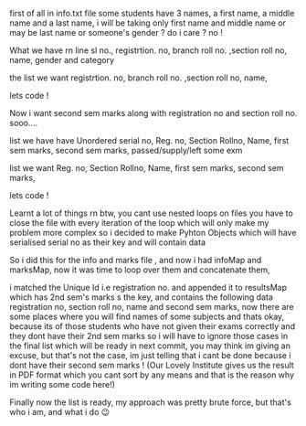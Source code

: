 first of all in info.txt file some students have 3 names, a first name, a middle name and a last name, i will be taking only first name and middle name or may be last name or someone's gender ? do i care ? no !

What we have rn
line sl no., registrtion. no, branch roll no. ,section roll no, name, gender and category

the list we want
registrtion. no, branch roll no. ,section roll no, name,

lets code !

Now i want second sem marks along with registration no and section roll no. sooo....

list we have have
Unordered serial no, Reg. no, Section Rollno, Name, first sem marks, second sem marks, passed/supply/left some exm

list we want
Reg. no, Section Rollno, Name, first sem marks, second sem marks,

lets code !


Learnt a lot of things rn btw, you cant use nested loops on files you have to close the file with every iteration of the loop which will only make my problem more complex so i decided to make Pyhton Objects  which will have serialised serial no as their key and will contain data 

So i did this for the info and marks file , and now i had infoMap and marksMap, now it was time to loop over them and concatenate them,

i matched the Unique Id i.e registration no. and appended it to resultsMap which has 2nd sem's marks s the key, and contains the following data registration no, section roll no, name and second sem marks, now there are some places where you will find names of some subjects and thats okay, because its of those students who have not given their exams correctly and they dont have their 2nd sem marks so i will have to ignore those cases in the final list which will be ready in next commit, you may think im giving an excuse, but that's not the case, im just telling that i cant be done because i dont have their second sem marks ! (Our Lovely Institute gives us the result in PDF format which you cant sort by any means and that is the reason why im writing some code here!)




Finally now the list is ready, my approach was pretty brute force, but that's who i am, and what i do 😉